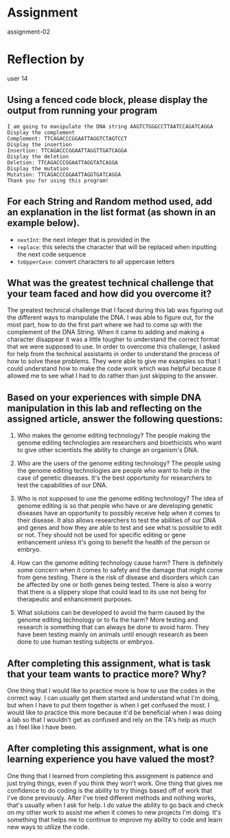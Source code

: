 # Assignment

assignment-02

# Reflection by

user 14

## Using a fenced code block, please display the output from running your program

``` Thu Oct 03 21:01:34 GMT 2019
I am going to manipulate the DNA string AAGTCTGGGCCTTAATCCAGATCAGGA
Display the complement
Complement: TTCAGACCCGGAATTAGGTCTAGTCCT
Display the insertion
Insertion: TTCAGACCCGGAATTAGGTTGATCAGGA
Display the deletion
Deletion: TTCAGACCCGGAATTAGGTATCAGGA
Display the mutation
Mutation: TTCAGACCCGGAATTAGGTGATCAGGA
Thank you for using this program!
```

## For each String and Random method used, add an explanation in the list format (as shown in an example below).

- `nextInt`: the next integer that is provided in the
- `replace`: this selects the character that will be replaced when inputting the next code sequence
- `toUpperCase`: convert characters to all uppercase letters


## What was the greatest technical challenge that your team faced and how did you overcome it?
The greatest technical challenge that I faced during this lab was figuring out the different ways to manipulate the DNA. I was able to figure out, for the most part, how to do the first part where we had to come up with the complement of the DNA String. When it came to adding and making a character disappear it was a little tougher to understand the correct format that we were supposed to use. In order to overcome this challenge, I asked for help from the technical assistants in order to understand the process of how to solve these problems. They were able to give me examples so that I could understand how to make the code work which was helpful because it allowed me to see what I had to do rather than just skipping to the answer.


## Based on your experiences with simple DNA manipulation in this lab and reflecting on the assigned article, answer the following questions:

1. Who makes the genome editing technology?
The people making the genome editing technologies are researchers and bioethicists who want to give other scientists the ability to change an organism's DNA.

2. Who are the users of the genome editing technology?
The people using the genome editing technologies are people who want to help in the case of genetic diseases. It's the best opportunity for researchers to test the capabilities of our DNA.

3. Who is not supposed to use the genome editing technology?
The idea of genome editing is so that people who have or are developing genetic diseases have an opportunity to possibly receive help when it comes to their disease. It also allows researchers to test the abilities of our DNA and genes and how they are able to test and see what is possible to edit or not. They should not be used for specific editing or gene enhancement unless it's going to benefit the health of the person or embryo.

4. How can the genome editing technology cause harm?
There is definitely some concern when it comes to safety and the damage that might come from gene testing. There is the risk of disease and disorders which can be affected by one or both genes being tested. There is also a worry that there is a slippery slope that could lead to its use not being for therapeutic and enhancement purposes.

5. What solutions can be developed to avoid the harm caused by the genome editing technology or to fix the harm?
More testing and research is something that can always be done to avoid harm. They have been testing mainly on animals until enough research as been done to use human testing subjects or embryos.

## After completing this assignment, what is task that your team wants to practice more? Why?
One thing that I would like to practice more is how to use the codes in the correct way. I can usually get them started and understand what I'm doing, but when I have to put them together is when I get confused the most. I would like to practice this more because it'd be beneficial when I was doing a lab so that I wouldn't get as confused and rely on the TA's help as much as I feel like I have been.


## After completing this assignment, what is one learning experience you have valued the most?
One thing that I learned from completing this assignment is patience and just trying things, even if you think they won't work. One thing that gives me confidence to do coding is the ability to try things based off of work that I've done previously. After I've tried different methods and nothing works, that's usually when I ask for help. I do value the ability to go back and check on my other work to assist me when it comes to new projects I'm doing. It's something that helps me to continue to improve my ability to code and learn new ways to utilize the code.
